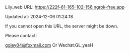 Lily_web URL: https://222f-61-165-102-156.ngrok-free.app

Updated at: 2024-12-06 01:24:18

If you cannot open this URL, the server might be down.

Please contact: 

goley04@foxmail.com Or Wechat:GL_yeaH